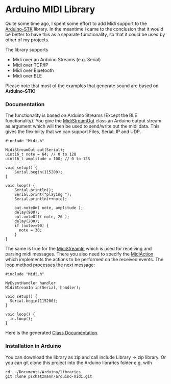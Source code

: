 # Arduino MIDI Library

Quite some time ago, I spent some effort to add Midi support to the [Arduino-STK](https://github.com/pschatzmann/Arduino-STK.git) library.
In the meantime I came to the conclusion that it would be better to have this as a separate functionality, so that it could be used by other 
of my projects.

The library supports

- Midi over an Arduino Streams (e.g. Serial)
- Midi over TCP/IP
- Midi over Bluetooth
- Midi over BLE


Please note that most of the examples that generate sound are based on __Arduino-STK__!

### Documentation

The functionality is based on Arduino Streams (Except the BLE functionality). You give the [MidiStreamOut](https://pschatzmann.github.io/arduino-midi/html/classmidi_1_1_midi_stream_out.html) class an Arduino output stream as argument which will then be used to send/write out the midi data. This gives the flexibility that we can support Files, Serial, IP and UDP. 

```
#include "Midi.h"

MidiStreamOut out(Serial);
uint16_t note = 64; // 0 to 128
uint16_t amplitude = 100; // 0 to 128

void setup() {
    Serial.begin(115200);
}

void loop() {
    Serial.println();
    Serial.print("playing ");
    Serial.println(++note);

    out.noteOn( note, amplitude );
    delay(900);
    out.noteOff( note, 20 );
    delay(200);
    if (note>=90) {
      note = 30;
    }
}
```

The same is true for the [MidiStreamIn](https://pschatzmann.github.io/arduino-midi/html/classmidi_1_1_midi_stream_in.html) which is used for receiving and parsing midi messages. There you also need to specify the [MidiAction](https://pschatzmann.github.io/arduino-midi/html/classmidi_1_1_midi_action.html) which implements the actions to be performed on the received events. The loop method processes the next message:

```
#include "Midi.h"

MyEventHandler handler
MidiStreamIn in(Serial, handler);

void setup() {
  Serial.begin(115200);
}

void loop() {
  in.loop();
}

```

Here is the generated [Class Documentation](https://pschatzmann.github.io/arduino-midi/html/annotated.html). 

### Installation in Arduino

You can download the library as zip and call include Library -> zip library. Or you can git clone this project into the Arduino libraries folder e.g. with

```
cd  ~/Documents/Arduino/libraries
git clone pschatzmann/arduino-midi.git

```

